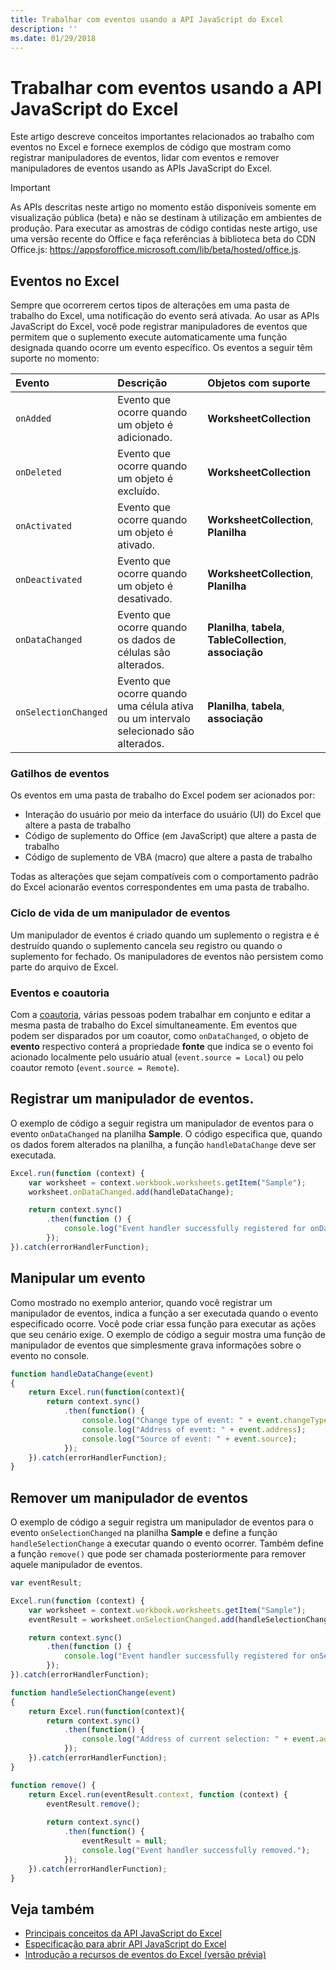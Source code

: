 ```yaml
---
title: Trabalhar com eventos usando a API JavaScript do Excel
description: ''
ms.date: 01/29/2018
---
```


# <a name="work-with-events-using-the-excel-javascript-api"></a>Trabalhar com eventos usando a API JavaScript do Excel

Este artigo descreve conceitos importantes relacionados ao trabalho com eventos no Excel e fornece exemplos de código que mostram como registrar manipuladores de eventos, lidar com eventos e remover manipuladores de eventos usando as APIs JavaScript do Excel. 

> [!IMPORTANT]
> As APIs descritas neste artigo no momento estão disponíveis somente em visualização pública (beta) e não se destinam à utilização em ambientes de produção. Para executar as amostras de código contidas neste artigo, use uma versão recente do Office e faça referências à biblioteca beta do CDN Office.js: https://appsforoffice.microsoft.com/lib/beta/hosted/office.js.

## <a name="events-in-excel"></a>Eventos no Excel

Sempre que ocorrerem certos tipos de alterações em uma pasta de trabalho do Excel, uma notificação do evento será ativada. Ao usar as APIs JavaScript do Excel, você pode registrar manipuladores de eventos que permitem que o suplemento execute automaticamente uma função designada quando ocorre um evento específico. Os eventos a seguir têm suporte no momento:

| Evento | Descrição | Objetos com suporte |
|:---------------|:-------------|:-----------|
| `onAdded` | Evento que ocorre quando um objeto é adicionado. | **WorksheetCollection** |
| `onDeleted`  | Evento que ocorre quando um objeto é excluído. | **WorksheetCollection** |
| `onActivated` | Evento que ocorre quando um objeto é ativado. | **WorksheetCollection**, **Planilha** |
| `onDeactivated` | Evento que ocorre quando um objeto é desativado. | **WorksheetCollection**, **Planilha** |
| `onDataChanged` | Evento que ocorre quando os dados de células são alterados. | **Planilha**, **tabela**, **TableCollection**, **associação** |
| `onSelectionChanged` | Evento que ocorre quando uma célula ativa ou um intervalo selecionado são alterados. | **Planilha**, **tabela**, **associação** |

### <a name="event-triggers"></a>Gatilhos de eventos

Os eventos em uma pasta de trabalho do Excel podem ser acionados por:

- Interação do usuário por meio da interface do usuário (UI) do Excel que altere a pasta de trabalho
- Código de suplemento do Office (em JavaScript) que altere a pasta de trabalho
- Código de suplemento de VBA (macro) que altere a pasta de trabalho

Todas as alterações que sejam compatíveis com o comportamento padrão do Excel acionarão eventos correspondentes em uma pasta de trabalho.

### <a name="lifecycle-of-an-event-handler"></a>Ciclo de vida de um manipulador de eventos

Um manipulador de eventos é criado quando um suplemento o registra e é destruído quando o suplemento cancela seu registro ou quando o suplemento for fechado. Os manipuladores de eventos não persistem como parte do arquivo de Excel.

### <a name="events-and-coauthoring"></a>Eventos e coautoria

Com a [coautoria](co-authoring-in-excel-add-ins.md), várias pessoas podem trabalhar em conjunto e editar a mesma pasta de trabalho do Excel simultaneamente. Em eventos que podem ser disparados por um coautor, como `onDataChanged`, o objeto de **evento** respectivo conterá a propriedade **fonte** que indica se o evento foi acionado localmente pelo usuário atual (`event.source = Local`) ou pelo coautor remoto (`event.source = Remote`).

## <a name="register-an-event-handler"></a>Registrar um manipulador de eventos.

O exemplo de código a seguir registra um manipulador de eventos para o evento `onDataChanged` na planilha **Sample**. O código especifica que, quando os dados forem alterados na planilha, a função `handleDataChange` deve ser executada.

```js
Excel.run(function (context) {
    var worksheet = context.workbook.worksheets.getItem("Sample");
    worksheet.onDataChanged.add(handleDataChange);

    return context.sync()
        .then(function () {
            console.log("Event handler successfully registered for onDataChanged event in the worksheet.");
        });
}).catch(errorHandlerFunction);
```

## <a name="handle-an-event"></a>Manipular um evento

Como mostrado no exemplo anterior, quando você registrar um manipulador de eventos, indica a função a ser executada quando o evento especificado ocorre. Você pode criar essa função para executar as ações que seu cenário exige. O exemplo de código a seguir mostra uma função de manipulador de eventos que simplesmente grava informações sobre o evento no console. 

```js
function handleDataChange(event)
{ 
    return Excel.run(function(context){
        return context.sync()
            .then(function() {
                console.log("Change type of event: " + event.changeType);
                console.log("Address of event: " + event.address);
                console.log("Source of event: " + event.source);
            });
    }).catch(errorHandlerFunction);
}
```

## <a name="remove-an-event-handler"></a>Remover um manipulador de eventos

O exemplo de código a seguir registra um manipulador de eventos para o evento `onSelectionChanged` na planilha **Sample** e define a função `handleSelectionChange` a executar quando o evento ocorrer. Também define a função `remove()` que pode ser chamada posteriormente para remover aquele manipulador de eventos.

```js
var eventResult;

Excel.run(function (context) {
    var worksheet = context.workbook.worksheets.getItem("Sample");
    eventResult = worksheet.onSelectionChanged.add(handleSelectionChange);

    return context.sync()
        .then(function () {
            console.log("Event handler successfully registered for onSelectionChanged event in the worksheet.");
        });
}).catch(errorHandlerFunction);

function handleSelectionChange(event)
{ 
    return Excel.run(function(context){
        return context.sync()
            .then(function() {
                console.log("Address of current selection: " + event.address);
            });
    }).catch(errorHandlerFunction);
}

function remove() {
    return Excel.run(eventResult.context, function (context) {
        eventResult.remove();
        
        return context.sync()
            .then(function() {
                eventResult = null;
                console.log("Event handler successfully removed.");
            });
    }).catch(errorHandlerFunction);
}
```

## <a name="see-also"></a>Veja também

- [Principais conceitos da API JavaScript do Excel](excel-add-ins-core-concepts.md)
- [Especificação para abrir API JavaScript do Excel](https://github.com/OfficeDev/office-js-docs/tree/ExcelJs_OpenSpec)
- [Introdução a recursos de eventos do Excel (versão prévia)](https://github.com/OfficeDev/office-js-docs/blob/ExcelJs_OpenSpec/Event_README.md)
